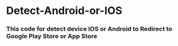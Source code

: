 # Detect-Android-or-IOS
<h3>This code for detect device IOS or Android to Redirect to Google Play Store or App Store</h3>